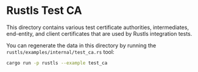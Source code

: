 # Rustls Test CA

This directory contains various test certificate authorities, intermediates,
end-entity, and client certificates that are used by Rustls integration tests.

You can regenerate the data in this directory by running the
`rustls/examples/internal/test_ca.rs` tool:

```bash
cargo run -p rustls --example test_ca
```
